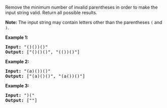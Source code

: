 <p>Remove the minimum number of invalid parentheses in order to make the input string valid. Return all possible results.</p>

<p><strong>Note:</strong>&nbsp;The input string may contain letters other than the parentheses <code>(</code> and <code>)</code>.</p>

<p><b>Example 1:</b></p>

<pre>
<b>Input:</b> &quot;()())()&quot;
<b>Output:</b> [&quot;()()()&quot;, &quot;(())()&quot;]
</pre>

<p><b>Example 2:</b></p>

<pre>
<b>Input:</b> &quot;(a)())()&quot;
<b>Output:</b> [&quot;(a)()()&quot;, &quot;(a())()&quot;]
</pre>

<p><b>Example 3:</b></p>

<pre>
<b>Input:</b> &quot;)(&quot;
<b>Output: </b>[&quot;&quot;]
</pre>